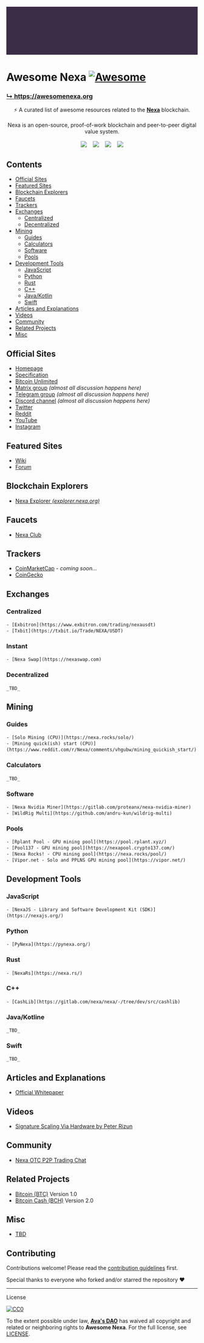 ![Nexa Banner](/assets/ani-banner.gif)

# Awesome Nexa [![Awesome](https://awesome.re/badge.svg)](https://awesome.re)

<a href="https://awesomenexa.org"><h3>↳ https://awesomenexa.org</h3></a>

<div align="center">
⚡ A curated list of awesome resources related to the <a href='https://nexa.org/'><strong>Nexa</strong></a> blockchain.
<br />
<br />
Nexa is an open-source, proof-of-work blockchain and peer-to-peer digital value system.
<br />
<br />
<a href="https://matrix.to/#/#nexacoin:matrix.org">
<img src="https://img.shields.io/badge/matrix-%23nexacoin%3Amatrix.org-blue.svg" /></a>
&nbsp;&nbsp;
<a href="https://gitlab.com/nexa/nexa/-/commits/dev">
<img src="https://badgen.net/gitlab/last-commit/nexa/nexa/" /></a>
&nbsp;&nbsp;
<a href="https://gitlab.com/nexa/nexa/-/issues">
<img src="https://badgen.net/gitlab/open-issues/nexa/nexa" /></a>
&nbsp;&nbsp;
<a href="https://gitlab.com/nexa/nexa">
<img src="https://img.shields.io/badge/License-CC--0-blue.svg" /></a>
</div>


## Contents

- [Official Sites](#official-sites)
- [Featured Sites](#featured-sites)
- [Blockchain Explorers](#blockchain-explorers)
- [Faucets](#faucets)
- [Trackers](#trackers)
- [Exchanges](#exchanges)
  - [Centralized](#centralized)
  - [Decentralized](#decentralized)
- [Mining](#mining)
  - [Guides](#guides)
  - [Calculators](#calculators)
  - [Software](#software)
  - [Pools](#pools)
- [Development Tools](#development-tools)
  - [JavaScript](#javascript)
  - [Python](#python)
  - [Rust](#rust)
  - [C++](#c++)
  - [Java/Kotlin](#java-kotlin)
  - [Swift](#swift)
- [Articles and Explanations](#articles-and-explanations)
- [Videos](#videos)
- [Community](#community)
- [Related Projects](#related-projects)
- [Misc](#misc)


## Official Sites

- [Homepage](https://nexa.org/)
- [Specification](https://spec.nexa.org/)
- [Bitcoin Unlimited](https://www.bitcoinunlimited.info/)
- [Matrix group](https://matrix.to/#/#nexacoin:matrix.org) _(almost all discussion happens here)_
- [Telegram group](https://t.me/nexacoin) _(almost all discussion happens here)_
- [Discord channel](https://discord.gg/2yQNsZV6EJ) _(almost all discussion happens here)_
- [Twitter](https://twitter.com/nexamoney)
- [Reddit](https://www.reddit.com/r/Nexa/)
- [YouTube](https://www.youtube.com/channel/UCH03nTnxs3TLmbSHtm54B1g)
- [Instagram](https://www.instagram.com/nexacoin/)


## Featured Sites

- [Wiki](https://nexa.wiki/)
- [Forum](https://nexa.forum/)


## Blockchain Explorers

- [Nexa Explorer _(explorer.nexa.org)_](https://explorer.nexa.org/)


## Faucets

- [Nexa Club](https://faucet.nexaclub.org/)


## Trackers

- [CoinMarketCap](https://coinmarketcap.com/) - _coming soon..._
- [CoinGecko](https://www.coingecko.com/en/coins/nexacoin)


## Exchanges

### Centralized
    - [Exbitron](https://www.exbitron.com/trading/nexausdt)
    - [Txbit](https://txbit.io/Trade/NEXA/USDT)

### Instant
    - [Nexa Swap](https://nexaswap.com)

### Decentralized
    _TBD_


## Mining

### Guides
    - [Solo Mining (CPU)](https://nexa.rocks/solo/)
    - [Mining quick(ish) start (CPU)](https://www.reddit.com/r/Nexa/comments/vhgubw/mining_quickish_start/)

### Calculators
    _TBD_

### Software
    - [Nexa Nvidia Miner](https://gitlab.com/proteanx/nexa-nvidia-miner)
    - [WildRig Multi](https://github.com/andru-kun/wildrig-multi)

### Pools
    - [Rplant Pool - GPU mining pool](https://pool.rplant.xyz/)
    - [Pool137 - GPU mining pool](https://nexapool.crypto137.com/)
    - [Nexa Rocks! - CPU mining pool](https://nexa.rocks/pool/)
    - [Vipor.net - Solo and PPLNS GPU mining pool](https://vipor.net/)


## Development Tools

### JavaScript
    - [NexaJS - Library and Software Development Kit (SDK)](https://nexajs.org/)

### Python
    - [PyNexa](https://pynexa.org/)

### Rust
    - [NexaRs](https://nexa.rs/)

### C++
    - [CashLib](https://gitlab.com/nexa/nexa/-/tree/dev/src/cashlib)

### Java/Kotline
    _TBD_

### Swift
    _TBD_


## Articles and Explanations

- [Official Whitepaper]()


## Videos

- [Signature Scaling Via Hardware by Peter Rizun](https://www.youtube.com/watch?v=pDRCWcw5sAU)


## Community

- [Nexa OTC P2P Trading Chat](https://t.me/nexaP2Ptrading)


## Related Projects

- [Bitcoin (BTC)](https://bitcoin.org) Version 1.0
- [Bitcoin Cash (BCH)](https://bitcoincash.org) Version 2.0


## Misc

- [TBD]()


## Contributing

Contributions welcome! Please read the [contribution guidelines](CONTRIBUTING.md) first.

Special thanks to everyone who forked and/or starred the repository ❤️

---

License

[![CC0](http://mirrors.creativecommons.org/presskit/buttons/88x31/svg/cc-zero.svg)](http://creativecommons.org/publicdomain/zero/1.0)

To the extent possible under law, [__Ava's DAO__](https://github.com/avasdao/) has waived all copyright and related or neighboring rights to __Awesome Nexa__. For the full license, see [LICENSE](LICENSE.md).
